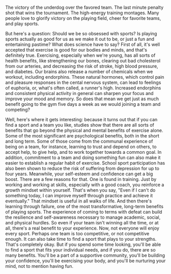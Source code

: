 
The victory of the underdog over
the favored team.
The last minute penalty shot
that wins the tournament.
The high-energy training montages.
Many people love to glorify victory
on the playing field,
cheer for favorite teams,
and play sports.

But here&#39;s a question:
Should we be so obsessed with sports?
Is playing sports actually as good for us
as we make it out to be,
or just a fun and entertaining pastime?
What does science have to say?
First of all, it&#39;s well accepted that
exercise is good for our bodies and minds,
and that&#39;s definitely true.
Exercising, especially when we&#39;re young,
has all sorts of health benefits,
like strengthening our bones,
clearing out bad cholesterol
from our arteries,
and decreasing the risk of stroke,
high blood pressure, and diabetes.
Our brains also release a number
of chemicals when we workout,
including endorphins.
These natural hormones,
which control pain and pleasure responses
in the cental nervous system,
can lead to feelings of euphoria,
or, what&#39;s often called, a runner&#39;s high.
Increased endorphins and consistent
physical activity in general
can sharpen your focus
and improve your mood and memory.
So does that mean we get just as much
benefit going to the gym five days a week
as we would joining a team and competing?

Well, here&#39;s where it gets interesting:
because it turns out that if you can find
a sport and a team you like,
studies show that there are all sorts
of benefits
that go beyond the physical
and mental benefits of exercise alone.
Some of the most significant
are psychological benefits,
both in the short and long term.
Some of those come from the communal
experience of being on a team,
for instance, learning to trust
and depend on others,
to accept help,
to give help,
and to work together towards
a common goal.
In addition, commitment to a team
and doing something fun
can also make it easier to establish
a regular habit of exercise.
School sport participation 
has also been shown
to reduce the risk of suffering
from depression for up to four years.
Meanwhile, your self-esteem and confidence
can get a big boost.
There are a few reasons for that.
One is found in training.
Just by working and working at skills,
especially with a good coach,
you reinforce a growth mindset 
within yourself.
That&#39;s when you say, &quot;Even if I can&#39;t
do something today,
I can improve myself through practice
and achieve it eventually.&quot;
That mindset is useful 
in all walks of life.
And then there&#39;s learning through failure,
one of the most transformative,
long-term benefits of playing sports.
The experience of coming to terms
with defeat can build the resilience
and self-awareness necessary 
to manage academic,
social,
and physical hurdles.
So even if your team isn&#39;t winning
all the time, or at all,
there&#39;s a real benefit to your experience.
Now, not everyone will enjoy every sport.
Perhaps one team is too competitive,
or not competitive enough.
It can also take time to find
a sport that plays to your strengths.
That&#39;s completely okay.
But if you spend some time looking,
you&#39;ll be able to find a sport
that fits your individual needs,
and if you do, there are so many benefits.
You&#39;ll be a part of 
a supportive community,
you&#39;ll be building your confidence,
you&#39;ll be exercising your body,
and you&#39;ll be nurturing your mind,
not to mention having fun.
